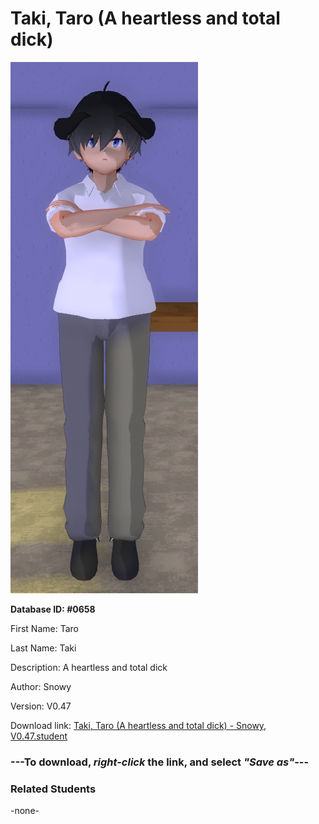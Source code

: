 # Taki, Taro (A heartless and total dick)

<img src="Files/Taki, Taro (A heartless and total dick).png" title="Taki, Taro (A heartless and total dick) - Snowy, V0.47">

**Database ID: #0658**

First Name: Taro

Last Name: Taki

Description: A heartless and total dick

Author: Snowy

Version: V0.47

Download link: <a href="https://raw.githubusercontent.com/Arbiter1223/Daigaku-Gurashi-Custom-Students/master/Students/Files/Taki%2C%20Taro%20(A%20heartless%20and%20total%20dick)%20-%20Snowy%2C%20V0.47.student">Taki, Taro (A heartless and total dick) - Snowy, V0.47.student</a>

### ---**To download, _right-click_ the link, and select _"Save as"_**---

### Related Students

-none-
